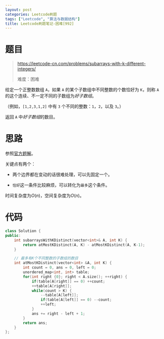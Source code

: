 ```yaml
---
layout: post
categories: Leetcode刷题
tags: ["Leetcode", "算法与数据结构"]
title: Leetcode刷题笔记-困难[992]
---
```


<!-- more -->

# 题目

> https://leetcode-cn.com/problems/subarrays-with-k-different-integers/
>
> 难度：困难

给定一个正整数数组 `A`，如果 `A` 的某个子数组中不同整数的个数恰好为 `K`，则称 `A` 的这个连续、不一定不同的子数组为*好子数组*。

（例如，`[1,2,3,1,2]` 中有 `3` 个不同的整数：`1`，`2`，以及 `3`。）

返回 `A` 中*好子数组*的数目。

# 思路

参照[官方题解](https://leetcode-cn.com/problems/subarrays-with-k-different-integers/solution/k-ge-bu-tong-zheng-shu-de-zi-shu-zu-by-l-ud34/)。

关键点有两个：

- 两个边界都在变动的话很难处理，可以先固定一个。

- `恰好`这一条件比较麻烦，可以转化为`最多`这个条件。

时间复杂度为$O(n)$，空间复杂度为$O(n)$。

# 代码

```c++
class Solution {
public:
    int subarraysWithKDistinct(vector<int>& A, int K) {
        return atMostKDistinct(A, K) - atMostKDistinct(A, K-1);
    }

    // 最多有K个不同整数的子数组的数目
    int atMostKDistinct(vector<int> &A, int K) {
        int count = 0, ans = 0, left = 0;
        unordered_map<int, int> table;
        for(int right {0}; right < A.size(); ++right) {
            if(table[A[right]] == 0) ++count;
            ++table[A[right]];
            while(count > K) {
                --table[A[left]];
                if(table[A[left]] == 0) --count;
                ++left;
            }
            ans += right - left + 1;
        }
        return ans;
    }
};
```

